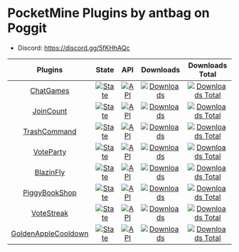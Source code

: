  # PocketMine Plugins by antbag on Poggit 

- Discord: https://discord.gg/5fKHhAQc

| Plugins | State | API | Downloads | Downloads Total |
| :-----: | :---: | :-: | :-------------: | :-------: |
| [ChatGames](https://github.com/antbag-pm-pl/ChatGames) | [![State](https://poggit.pmmp.io/shield.state/ChatGames)](https://poggit.pmmp.io/p/ChatGames) | [![API](https://poggit.pmmp.io/shield.api/ChatGames)](https://poggit.pmmp.io/p/ChatGames) | [![Downloads](https://poggit.pmmp.io/shield.dl/ChatGames)](https://poggit.pmmp.io/p/ChatGames) | [![Downloads Total](https://poggit.pmmp.io/shield.dl.total/ChatGames)](https://poggit.pmmp.io/p/ChatGames) |
| [JoinCount](https://github.com/antbag-pm-pl/JoinCount) | [![State](https://poggit.pmmp.io/shield.state/JoinCount)](https://poggit.pmmp.io/p/JoinCount) | [![API](https://poggit.pmmp.io/shield.api/JoinCount)](https://poggit.pmmp.io/p/JoinCount) | [![Downloads](https://poggit.pmmp.io/shield.dl/JoinCount)](https://poggit.pmmp.io/p/JoinCount) | [![Downloads Total](https://poggit.pmmp.io/shield.dl.total/JoinCount)](https://poggit.pmmp.io/p/JoinCount) |
| [TrashCommand](https://github.com/antbag-pm-pl/TrashCommand) | [![State](https://poggit.pmmp.io/shield.state/TrashCommand)](https://poggit.pmmp.io/p/TrashCommand) | [![API](https://poggit.pmmp.io/shield.api/TrashCommand)](https://poggit.pmmp.io/p/TrashCommand) | [![Downloads](https://poggit.pmmp.io/shield.dl/TrashCommand)](https://poggit.pmmp.io/p/TrashCommand) | [![Downloads Total](https://poggit.pmmp.io/shield.dl.total/TrashCommand)](https://poggit.pmmp.io/p/TrashCommand) |
| [VoteParty](https://github.com/antbag-pm-pl/VoteParty) | [![State](https://poggit.pmmp.io/shield.state/VoteParty)](https://poggit.pmmp.io/p/VoteParty) | [![API](https://poggit.pmmp.io/shield.api/VoteParty)](https://poggit.pmmp.io/p/VoteParty) | [![Downloads](https://poggit.pmmp.io/shield.dl/VoteParty)](https://poggit.pmmp.io/p/VoteParty) | [![Downloads Total](https://poggit.pmmp.io/shield.dl.total/VoteParty)](https://poggit.pmmp.io/p/VoteParty) |
| [BlazinFly](https://github.com/antbag-pm-pl/BlazinFly) | [![State](https://poggit.pmmp.io/shield.state/_NewBlazinFly)](https://poggit.pmmp.io/p/_NewBlazinFly) | [![API](https://poggit.pmmp.io/shield.api/_NewBlazinFly)](https://poggit.pmmp.io/p/_NewBlazinFly) | [![Downloads](https://poggit.pmmp.io/shield.dl/_NewBlazinFly)](https://poggit.pmmp.io/p/_NewBlazinFly) | [![Downloads Total](https://poggit.pmmp.io/shield.dl.total/_NewBlazinFly)](https://poggit.pmmp.io/p/_NewBlazinFly) |
| [PiggyBookShop](https://github.com/antbag-pm-pl/PiggyBookShop) | [![State](https://poggit.pmmp.io/shield.state/PiggyBookShop)](https://poggit.pmmp.io/p/PiggyBookShop) | [![API](https://poggit.pmmp.io/shield.api/PiggyBookShop)](https://poggit.pmmp.io/p/PiggyBookShop) | [![Downloads](https://poggit.pmmp.io/shield.dl/PiggyBookShop)](https://poggit.pmmp.io/p/PiggyBookShop) | [![Downloads Total](https://poggit.pmmp.io/shield.dl.total/PiggyBookShop)](https://poggit.pmmp.io/p/PiggyBookShop) |
| [VoteStreak](https://github.com/antbag-pm-pl/VoteStreak) | [![State](https://poggit.pmmp.io/shield.state/VoteStreak)](https://poggit.pmmp.io/p/VoteStreak) | [![API](https://poggit.pmmp.io/shield.api/VoteStreak)](https://poggit.pmmp.io/p/VoteStreak) | [![Downloads](https://poggit.pmmp.io/shield.dl/VoteStreak)](https://poggit.pmmp.io/p/VoteStreak) | [![Downloads Total](https://poggit.pmmp.io/shield.dl.total/VoteStreak)](https://poggit.pmmp.io/p/VoteStreak) |
| [GoldenAppleCooldown](https://github.com/antbag-pm-pl/GoldenAppleCooldown) | [![State](https://poggit.pmmp.io/shield.state/GoldenAppleCooldown)](https://poggit.pmmp.io/p/GoldenAppleCooldown) | [![API](https://poggit.pmmp.io/shield.api/GoldenAppleCooldown)](https://poggit.pmmp.io/p/GoldenAppleCooldown) | [![Downloads](https://poggit.pmmp.io/shield.dl/GoldenAppleCooldown)](https://poggit.pmmp.io/p/GoldenAppleCooldown) | [![Downloads Total](https://poggit.pmmp.io/shield.dl.total/GoldenAppleCooldown)](https://poggit.pmmp.io/p/GoldenAppleCooldown) |
